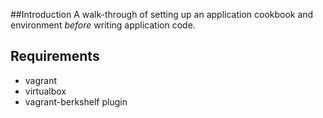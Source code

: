 ##Introduction
A walk-through of setting up an application cookbook and environment *before* writing application code.

## Requirements
* vagrant
* virtualbox
* vagrant-berkshelf plugin

